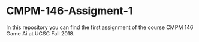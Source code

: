 # CMPM-146-Assigment-1
In this repository you can find the first assignment of the course CMPM 146 Game Ai at UCSC Fall 2018.
